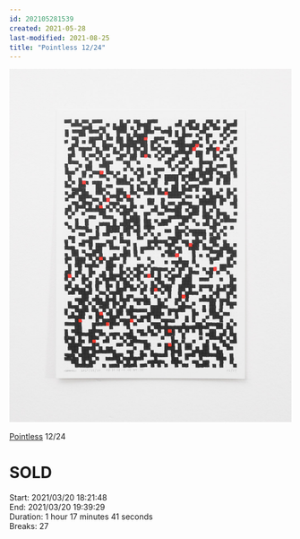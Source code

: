 ```yaml
---
id: 202105281539
created: 2021-05-28
last-modified: 2021-08-25
title: "Pointless 12/24"
---
```

![](../assets/202105281539.jpg)

[Pointless](202105271855) 12/24 

# SOLD

Start: 2021/03/20 18:21:48  
End: 2021/03/20 19:39:29  
Duration: 1 hour 17 minutes 41 seconds  
Breaks: 27
